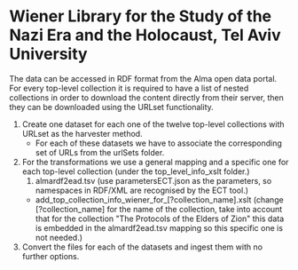 # Wiener Library for the Study of the Nazi Era and the Holocaust, Tel Aviv University

The data can be accessed in RDF format from the Alma open data portal. For every top-level collection it is required to have a list of nested collections in order to download the content directly from their server, then they can be downloaded using the URLset functionality.  

1. Create one dataset for each one of the twelve top-level collections with URLset as the harvester method.
    * For each of these datasets we have to associate the corresponding set of URLs from the urlSets folder.
2. For the transformations we use a general mapping and a specific one for each top-level collection (under the top_level_info_xslt folder.)
    1. almardf2ead.tsv (use parametersECT.json as the parameters, so namespaces in RDF/XML are recognised by the ECT tool.)
    * add_top_collection_info_wiener_for_[?collection_name].xslt (change [?collection_name] for the name of the collection, take into account that for the collection "The Protocols of the Elders of Zion" this data is embedded in the almardf2ead.tsv mapping so this specific one is not needed.)
3. Convert the files for each of the datasets and ingest them with no further options.